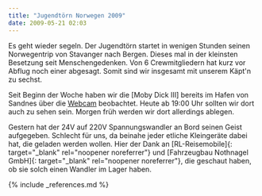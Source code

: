 ```yaml
---
title: "Jugendtörn Norwegen 2009"
date: 2009-05-21 02:03
---
```

Es geht wieder segeln. Der Jugendtörn startet in wenigen Stunden seinen Norwegentrip von Stavanger nach Bergen. Dieses mal in der kleinsten Besetzung seit Menschengedenken. Von 6 Crewmitgliedern hat kurz vor Abflug noch einer abgesagt. Somit sind wir insgesamt mit unserem Käpt'n zu sechst.

<!--more-->

Seit Beginn der Woche haben wir die [Moby Dick III] bereits im Hafen von Sandnes über die [Webcam](http://de.webcams.travel/webcam/1227828885-Wetter-V%C3%A5gen-in-Sandnes%2C-Norway-Sandnes) beobachtet. Heute ab 19:00 Uhr sollten wir dort auch zu sehen sein. Morgen früh werden wir dort allerdings ablegen.

Gestern hat der 24V auf 220V Spannungswandler an Bord seinen Geist aufgegeben. Schlecht für uns, da beinahe jeder etliche Kleingeräte dabei hat, die geladen werden wollen. Hier der Dank an [RL-Reisemobile]{: target="_blank" rel="noopener noreferrer"} und [Fahrzeugbau Nothnagel GmbH]{: target="_blank" rel="noopener noreferrer"}, die geschaut haben, ob sie solch einen Wandler im Lager haben.

{% include _references.md %}

